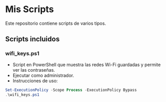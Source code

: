 # Mis Scripts

Este repositorio contiene scripts de varios tipos.

## Scripts incluidos

### wifi_keys.ps1

- Script en PowerShell que muestra las redes Wi-Fi guardadas y permite ver las contraseñas.
- Ejecutar como administrador.
- Instrucciones de uso:

```powershell
Set-ExecutionPolicy -Scope Process -ExecutionPolicy Bypass
.\wifi_keys.ps1

